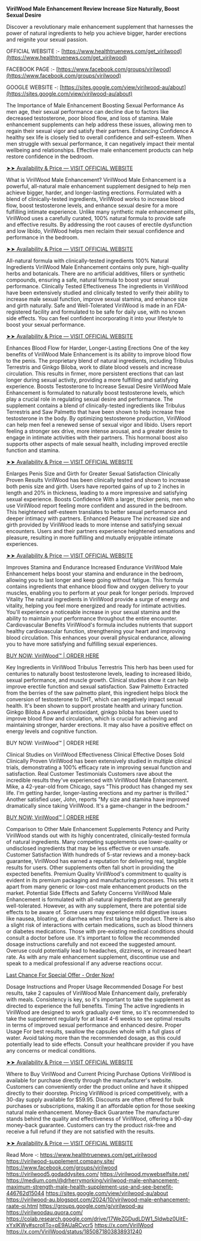 **VirilWood Male Enhancement Review Increase Size Naturally, Boost Sexual Desire**

Discover a revolutionary male enhancement supplement that harnesses the power of natural ingredients to help you achieve bigger, harder erections and reignite your sexual passion.

OFFICIAL WEBSITE :- [https://www.healthtruenews.com/get_virilwood](https://www.healthtruenews.com/get_virilwood)


FACEBOOK PAGE :- [https://www.facebook.com/groups/virilwood](https://www.facebook.com/groups/virilwood)


GOOGLE WEBSITE -: [https://sites.google.com/view/virilwood-au/about](https://sites.google.com/view/virilwood-au/about)


The Importance of Male Enhancement
Boosting Sexual Performance
As men age, their sexual performance can decline due to factors like decreased testosterone, poor blood flow, and loss of stamina. Male enhancement supplements can help address these issues, allowing men to regain their sexual vigor and satisfy their partners.
Enhancing Confidence
A healthy sex life is closely tied to overall confidence and self-esteem. When men struggle with sexual performance, it can negatively impact their mental wellbeing and relationships. Effective male enhancement products can help restore confidence in the bedroom.

[➤➤ Availability & Price — VISIT OFFICIAL WEBSITE](https://www.healthtruenews.com/get_virilwood)


What is VirilWood Male Enhancement?
VirilWood Male Enhancement is a powerful, all-natural male enhancement supplement designed to help men achieve bigger, harder, and longer-lasting erections. Formulated with a blend of clinically-tested ingredients, VirilWood works to increase blood flow, boost testosterone levels, and enhance sexual desire for a more fulfilling intimate experience.
Unlike many synthetic male enhancement pills, VirilWood uses a carefully curated, 100% natural formula to provide safe and effective results. By addressing the root causes of erectile dysfunction and low libido, VirilWood helps men reclaim their sexual confidence and performance in the bedroom.

[➤➤ Availability & Price — VISIT OFFICIAL WEBSITE](https://www.healthtruenews.com/get_virilwood)


All-natural formula with clinically-tested ingredients
100% Natural Ingredients
VirilWood Male Enhancement contains only pure, high-quality herbs and botanicals. There are no artificial additives, fillers or synthetic compounds, ensuring a safe, natural formula to boost your sexual performance.
Clinically Tested Effectiveness
The ingredients in VirilWood have been extensively studied and clinically tested to verify their ability to increase male sexual function, improve sexual stamina, and enhance size and girth naturally.
Safe and Well-Tolerated
VirilWood is made in an FDA-registered facility and formulated to be safe for daily use, with no known side effects. You can feel confident incorporating it into your lifestyle to boost your sexual performance.

[➤➤ Availability & Price — VISIT OFFICIAL WEBSITE](https://www.healthtruenews.com/get_virilwood)


Enhances Blood Flow for Harder, Longer-Lasting Erections
One of the key benefits of VirilWood Male Enhancement is its ability to improve blood flow to the penis. The proprietary blend of natural ingredients, including Tribulus Terrestris and Ginkgo Biloba, work to dilate blood vessels and increase circulation. This results in firmer, more persistent erections that can last longer during sexual activity, providing a more fulfilling and satisfying experience.
Boosts Testosterone to Increase Sexual Desire
VirilWood Male Enhancement is formulated to naturally boost testosterone levels, which play a crucial role in regulating sexual desire and performance. The supplement contains a blend of clinically-tested ingredients like Tribulus Terrestris and Saw Palmetto that have been shown to help increase free testosterone in the body.
By optimizing testosterone production, VirilWood can help men feel a renewed sense of sexual vigor and libido. Users report feeling a stronger sex drive, more intense arousal, and a greater desire to engage in intimate activities with their partners. This hormonal boost also supports other aspects of male sexual health, including improved erectile function and stamina.

[➤➤ Availability & Price — VISIT OFFICIAL WEBSITE](https://www.healthtruenews.com/get_virilwood)


Enlarges Penis Size and Girth for Greater Sexual Satisfaction
Clinically Proven Results
VirilWood has been clinically tested and shown to increase both penis size and girth. Users have reported gains of up to 2 inches in length and 20% in thickness, leading to a more impressive and satisfying sexual experience.
Boosts Confidence
With a larger, thicker penis, men who use VirilWood report feeling more confident and assured in the bedroom. This heightened self-esteem translates to better sexual performance and deeper intimacy with partners.
Enhanced Pleasure
The increased size and girth provided by VirilWood leads to more intense and satisfying sexual encounters. Users and their partners experience heightened sensations and pleasure, resulting in more fulfilling and mutually enjoyable intimate experiences.

[➤➤ Availability & Price — VISIT OFFICIAL WEBSITE](https://www.healthtruenews.com/get_virilwood)


Improves Stamina and Endurance
Increased Endurance
VirilWood Male Enhancement helps boost your stamina and endurance in the bedroom, allowing you to last longer and keep going without fatigue. This formula contains ingredients that enhance blood flow and oxygen delivery to your muscles, enabling you to perform at your peak for longer periods.
Improved Vitality
The natural ingredients in VirilWood provide a surge of energy and vitality, helping you feel more energized and ready for intimate activities. You'll experience a noticeable increase in your sexual stamina and the ability to maintain your performance throughout the entire encounter.
Cardiovascular Benefits
VirilWood's formula includes nutrients that support healthy cardiovascular function, strengthening your heart and improving blood circulation. This enhances your overall physical endurance, allowing you to have more satisfying and fulfilling sexual experiences.

[BUY NOW: VirilWood™ | ORDER HERE](https://www.healthtruenews.com/get_virilwood)


Key Ingredients in VirilWood
Tribulus Terrestris
This herb has been used for centuries to naturally boost testosterone levels, leading to increased libido, sexual performance, and muscle growth. Clinical studies show it can help improve erectile function and sexual satisfaction.
Saw Palmetto
Extracted from the berries of the saw palmetto plant, this ingredient helps block the conversion of testosterone to DHT, which can negatively impact sexual health. It's been shown to support prostate health and urinary function.
Ginkgo Biloba
A powerful antioxidant, ginkgo biloba has been used to improve blood flow and circulation, which is crucial for achieving and maintaining stronger, harder erections. It may also have a positive effect on energy levels and cognitive function.

BUY NOW: VirilWood™ | ORDER HERE

Clinical Studies on VirilWood Effectiveness
Clinical
Effective
Doses Sold
Clinically Proven
VirilWood has been extensively studied in multiple clinical trials, demonstrating a 100% efficacy rate in improving sexual function and satisfaction.
Real Customer Testimonials
Customers rave about the incredible results they've experienced with VirilWood Male Enhancement. Mike, a 42-year-old from Chicago, says "This product has changed my sex life. I'm getting harder, longer-lasting erections and my partner is thrilled." Another satisfied user, John, reports "My size and stamina have improved dramatically since taking VirilWood. It's a game-changer in the bedroom."

[BUY NOW: VirilWood™ | ORDER HERE](https://www.healthtruenews.com/get_virilwood)


Comparison to Other Male Enhancement Supplements
Potency and Purity
VirilWood stands out with its highly concentrated, clinically-tested formula of natural ingredients. Many competing supplements use lower-quality or undisclosed ingredients that may be less effective or even unsafe.
Customer Satisfaction
With hundreds of 5-star reviews and a money-back guarantee, VirilWood has earned a reputation for delivering real, tangible results for users. Other supplements often fall short in providing the expected benefits.
Premium Quality
VirilWood's commitment to quality is evident in its premium packaging and manufacturing processes. This sets it apart from many generic or low-cost male enhancement products on the market.
Potential Side Effects and Safety Concerns
VirilWood Male Enhancement is formulated with all-natural ingredients that are generally well-tolerated. However, as with any supplement, there are potential side effects to be aware of. Some users may experience mild digestive issues like nausea, bloating, or diarrhea when first taking the product. There is also a slight risk of interactions with certain medications, such as blood thinners or diabetes medications. Those with pre-existing medical conditions should consult a doctor before use.
It's important to follow the recommended dosage instructions carefully and not exceed the suggested amount. Overuse could potentially lead to headaches, dizziness, or increased heart rate. As with any male enhancement supplement, discontinue use and speak to a medical professional if any adverse reactions occur.

[Last Chance For Special Offer - Order Now!](https://www.healthtruenews.com/get_virilwood)


Dosage Instructions and Proper Usage
Recommended Dosage
For best results, take 2 capsules of VirilWood Male Enhancement daily, preferably with meals. Consistency is key, so it's important to take the supplement as directed to experience the full benefits.
Timing
The active ingredients in VirilWood are designed to work gradually over time, so it's recommended to take the supplement regularly for at least 4-6 weeks to see optimal results in terms of improved sexual performance and enhanced desire.
Proper Usage
For best results, swallow the capsules whole with a full glass of water. Avoid taking more than the recommended dosage, as this could potentially lead to side effects. Consult your healthcare provider if you have any concerns or medical conditions.

[➤➤ Availability & Price — VISIT OFFICIAL WEBSITE](https://www.healthtruenews.com/get_virilwood)


Where to Buy VirilWood and Current Pricing
Purchase Options
VirilWood is available for purchase directly through the manufacturer's website. Customers can conveniently order the product online and have it shipped directly to their doorstep.
Pricing
VirilWood is priced competitively, with a 30-day supply available for $59.95. Discounts are often offered for bulk purchases or subscriptions, making it an affordable option for those seeking natural male enhancement.
Money-Back Guarantee
The manufacturer stands behind the quality and effectiveness of VirilWood, offering a 90-day money-back guarantee. Customers can try the product risk-free and receive a full refund if they are not satisfied with the results.

[➤➤ Availability & Price — VISIT OFFICIAL WEBSITE](https://www.healthtruenews.com/get_virilwood)


Read More -:
https://www.healthtruenews.com/get_virilwood
https://virilwood-supplement.company.site/
https://www.facebook.com/groups/virilwood
https://virilwood5.godaddysites.com/
https://virilwood.mywebselfsite.net/
https://medium.com/@drherrymorking/virilwood-male-enhancement-maximum-strength-male-health-supplement-use-and-see-benefit-446762d15044
https://sites.google.com/view/virilwood-au/about
https://virilwood-au.blogspot.com/2024/10/virilwood-male-enhancement-raate-oi.html
https://groups.google.com/g/virilwood-au
https://virilwoodau.quora.com/
https://colab.research.google.com/drive/17WeZGDudLDW1_5ldwbz0UitE-xYxIKWy#scrollTo=pE9AUaRCvcr5
https://x.com/VirilWood
https://x.com/VirilWood/status/1850871803838931240





